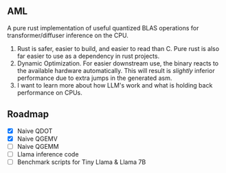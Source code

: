 ## AML
A pure rust implementation of useful quantized BLAS operations for transformer/diffuser inference on the CPU.

1. Rust is safer, easier to build, and easier to read than C. Pure rust is also far easier to use as a dependency in rust projects.
2. Dynamic Optimization. For easier downstream use, the binary reacts to the available hardware automatically. This will result is *slightly* inferior performance due to extra jumps in the generated asm. 
3. I want to learn more about how LLM's work and what is holding back performance on CPUs.

## Roadmap
- [x] Naive QDOT
- [x] Naive QGEMV
- [ ] Naive QGEMM
- [ ] Llama inference code
- [ ] Benchmark scripts for Tiny Llama & Llama 7B
